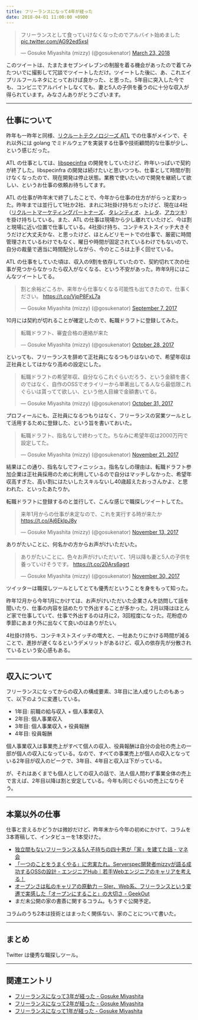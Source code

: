 ```yaml
---
title: フリーランスになって4年が経った
date: 2018-04-01 11:00:00 +0900
---
```


<blockquote class="twitter-tweet" data-lang="en"><p lang="ja" dir="ltr">フリーランスとして食っていけなくなったのでアルバイト始めました <a href="https://t.co/AG92ed5xsI">pic.twitter.com/AG92ed5xsI</a></p>&mdash; Gosuke Miyashita (mizzy) (@gosukenator) <a href="https://twitter.com/gosukenator/status/977210157024256000?ref_src=twsrc%5Etfw">March 23, 2018</a></blockquote>
<script async src="https://platform.twitter.com/widgets.js" charset="utf-8"></script>

このツイートは、たまたまセブンイレブンの制服を着る機会があったので着てみたついでに撮影して冗談でツイートしただけ。ツイートした後に、あ、これエイプリルフールネタにとっておけば良かった、と思った。5年目に突入した今でも、コンビニでアルバイトしなくても、妻と5人の子供を養うのに十分な収入が得られています。みなさんありがとうございます。

----

## 仕事について

昨年も一昨年と同様、[リクルートテクノロジーズ ATL](http://atl.recruit-tech.co.jp/) での仕事がメインで、それ以外には golang でミドルウェアを実装する仕事や技術顧問的な仕事が少し、という感じだった。

ATL の仕事としては、[libspecinfra](http://atl.recruit-tech.co.jp/blog/4339/) の開発をしていたけど、昨年いっぱいで契約が終了した。libspecinfra の開発は続けたいと思いつつも、仕事として時間が割けなくなったので、現在開発は停止状態。業務で使いたいので開発を継続して欲しい、というお仕事の依頼お待ちしてます。

ATL の仕事が昨年末で終了したことで、今年から仕事の仕方ががらっと変わった。昨年までは並行して1社か2社、まれに3社掛け持ちだったけど、現在は4社（[リクルートマーケティングパートナーズ](http://www.recruit-mp.co.jp/)、[タレンティオ](https://www.talentio.co.jp/)、[トレタ](https://corp.toreta.in/)、[アカツキ](https://aktsk.jp/)）を掛け持ちしている。また、ATL の仕事は現場から少し離れていたけど、今は割と現場に近い位置で仕事している。4社掛け持ち、コンテキストスイッチ大きそうだけど大丈夫かな、と思ったけど、ほとんどリモートでの仕事で、厳密に時間管理されているわけでもなく、曜日や時間が固定されているわけでもないので、自分の裁量で適当に時間配分しながら、今のところは上手く回せている。

ATL の仕事をしていた頃は、収入の9割を依存していたので、契約切れて次の仕事が見つからなかったら収入がなくなる、という不安があった。昨年9月にはこんなツイートしてる。

<blockquote class="twitter-tweet" data-lang="en"><p lang="ja" dir="ltr">割と余裕どころか、来年から仕事なくなる可能性も出てきたので、仕事ください。 <a href="https://t.co/VjpP8FxL7a">https://t.co/VjpP8FxL7a</a></p>&mdash; Gosuke Miyashita (mizzy) (@gosukenator) <a href="https://twitter.com/gosukenator/status/905662381497270274?ref_src=twsrc%5Etfw">September 7, 2017</a></blockquote>
<script async src="https://platform.twitter.com/widgets.js" charset="utf-8"></script>

10月には契約が切れることが確定したので、転職ドラフトに登録してみた。

<blockquote class="twitter-tweet" data-lang="en"><p lang="ja" dir="ltr">転職ドラフト、審査合格の連絡が来た</p>&mdash; Gosuke Miyashita (mizzy) (@gosukenator) <a href="https://twitter.com/gosukenator/status/924238093548261377?ref_src=twsrc%5Etfw">October 28, 2017</a></blockquote>
<script async src="https://platform.twitter.com/widgets.js" charset="utf-8"></script>

といっても、フリーランスを辞めて正社員になるつもりはないので、希望年収は正社員としてはかなり高めの設定にした。

<blockquote class="twitter-tweet" data-lang="en"><p lang="ja" dir="ltr">転職ドラフトの希望年収、自分ならこれぐらいだろう、という金額を書くのではなく、自作のOSSでオライリーから単著出してる人なら最低限これぐらいは貰ってて欲しい、という他人目線で金額書いてる。</p>&mdash; Gosuke Miyashita (mizzy) (@gosukenator) <a href="https://twitter.com/gosukenator/status/925371353615646721?ref_src=twsrc%5Etfw">October 31, 2017</a></blockquote>
<script async src="https://platform.twitter.com/widgets.js" charset="utf-8"></script>

プロフィールにも、正社員になるつもりはなく、フリーランスの営業ツールとして活用するために登録した、という旨を書いておいた。

<blockquote class="twitter-tweet" data-lang="en"><p lang="ja" dir="ltr">転職ドラフト、指名なしで終わってた。ちなみに希望年収は2000万円で設定してた。</p>&mdash; Gosuke Miyashita (mizzy) (@gosukenator) <a href="https://twitter.com/gosukenator/status/932786090326466565?ref_src=twsrc%5Etfw">November 21, 2017</a></blockquote>
<script async src="https://platform.twitter.com/widgets.js" charset="utf-8"></script>

結果はこの通り、指名なしでフィニッシュ。指名なしの理由は、転職ドラフト参加企業は正社員採用のために利用しているので自分はマッチしなかった、希望年収高すぎた、高い割にはたいしたスキルないし40歳超えたおっさんかよ、と思われた、といったあたりか。

転職ドラフトに登録するのと並行して、こんな感じで職探しツイートしてた。

<blockquote class="twitter-tweet" data-lang="en"><p lang="ja" dir="ltr">来年1月からの仕事が未定なので、これを実行する時が来たか <a href="https://t.co/Aj6EkIpJ8y">https://t.co/Aj6EkIpJ8y</a></p>&mdash; Gosuke Miyashita (mizzy) (@gosukenator) <a href="https://twitter.com/gosukenator/status/929987306441732096?ref_src=twsrc%5Etfw">November 13, 2017</a></blockquote>
<script async src="https://platform.twitter.com/widgets.js" charset="utf-8"></script>


ありがたいことに、何名かの方からお声がけいただいた。

<blockquote class="twitter-tweet" data-lang="en"><p lang="ja" dir="ltr">ありがたいことに、色々お声がけいただいて、1月以降も妻と5人の子供を養っていけそうです。 <a href="https://t.co/20Ars6agrt">https://t.co/20Ars6agrt</a></p>&mdash; Gosuke Miyashita (mizzy) (@gosukenator) <a href="https://twitter.com/gosukenator/status/936186019832987651?ref_src=twsrc%5Etfw">November 30, 2017</a></blockquote>
<script async src="https://platform.twitter.com/widgets.js" charset="utf-8"></script>

ツイッターは職探しツールとしてとても優秀だということを身をもって知った。

昨年12月から今年1月にかけては、お声がけいただいた企業さんを訪問して話を聞いたり、仕事の内容を詰めたりで外出することが多かった。2月以降はほとんど家で仕事していて、仕事で外出するのは月に2，3回程度になった。花粉症の季節にあまり外に出なくて良いのはありがたい。

4社掛け持ち、コンテキストスイッチの増大と、一社あたりにかける時間が減ることで、進捗が遅くなるというデメリットがあるけど、収入の依存先が分散されているという安心感もある。

----
## 収入について

フリーランスになってからの収入の構成要素、3年目に法人成りしたのもあって、以下のように変遷している。

* 1年目: 前職の給与収入 + 個人事業収入
* 2年目: 個人事業収入
* 3年目: 個人事業収入 + 役員報酬
* 4年目: 役員報酬

個人事業収入は事業売上がすべて個人の収入、役員報酬は自分の会社の売上の一部が個人の収入になっている。なので、すべての事業売上が個人の収入となっている2年目が収入のピークで、3年目、4年目と収入は下がっている。

が、それはあくまでも個人としての収入の話で、法人個人問わず事業全体の売上で言えば、2年目以降は割と安定している。今年も同じぐらいの売上になりそう。

----

## 本業以外の仕事

仕事と言えるかどうかは微妙だけど、昨年末から今年の初めにかけて、コラムを3本寄稿して、インタビューを1本受けた。

* [独立間もないフリーランス＆5人子持ちの四十男が「家」を建てた話 - マネ会](https://hikakujoho.com/manekai/entry/20171207)
* [「一つのことをうまくやる」に忠実たれ。Serverspec開発者mizzyが語る成功するOSSの設計 - エンジニアHub｜若手Webエンジニアのキャリアを考える！](https://employment.en-japan.com/engineerhub/entry/2018/01/31/110000)
* [オープンさは私のキャリアの原動力 ─ SIer、Web系、フリーランスという変遷で実感した「オープンにすること」の大切さ - GeekOut](https://geek-out.jp/column/entry/2018/03/08/110000)
* まだ未公開の家の書斎に関するコラム。もうすぐ公開予定。

コラムのうち2本は技術とはまったく関係ない、家のことについて書いた。

----

## まとめ

Twitter は優秀な職探しツール。


----

## 関連エントリ

* [フリーランスになって3年が経った - Gosuke Miyashita](http://mizzy.org/blog/2017/04/01/1/)
* [フリーランスになって2年が経った - Gosuke Miyashita](http://mizzy.org/blog/2016/04/01/1/)
* [フリーランスになって1年が経った - Gosuke Miyashita](http://mizzy.org/blog/2015/04/01/1/)

